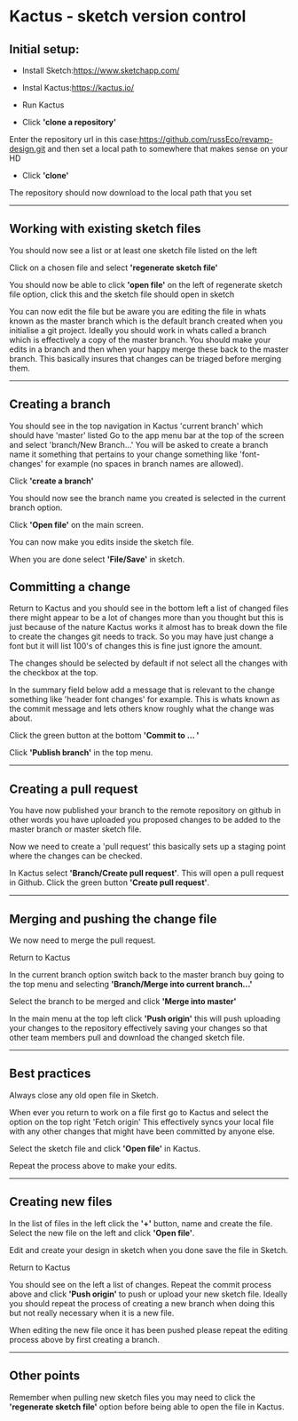 # Kactus - sketch version control

## Initial setup: ##

* Install Sketch:https://www.sketchapp.com/

* Instal Kactus:https://kactus.io/

* Run Kactus

* Click __'clone a repository'__

Enter the repository url in this case:https://github.com/russEco/revamp-design.git
and then set a local path to somewhere that makes sense on your HD

 * Click __'clone'__

The repository should now download to the local path that you set

___________________________________________________________

## Working with existing sketch files ##

You should now see a list or at least one sketch file listed on the left

Click on a chosen file and select __'regenerate sketch file'__

You should now be able to click __'open file'__ on the left of regenerate sketch file option, click this and the sketch file should open in sketch

You can now edit the file but be aware you are editing the file in whats known as the master branch which is the default branch created when you initialise a git project.
Ideally you should work in whats called a branch which is effectively a copy of the master branch. You should make your edits in a branch and then when your happy merge these back to the master branch. This basically insures that changes can be triaged before merging them.

___________________________________________________________

## Creating a branch ##

You should see in the top navigation in Kactus 'current branch' which should have 'master' listed
Go to the app menu bar at the top of the screen and select 'branch/New Branch...'
You will be asked to create a branch name it something that pertains to your change something like 'font-changes' for example (no spaces in branch names are allowed).

Click __'create a branch'__

You should now see the branch name you created is selected in the current branch option.

Click __'Open file'__ on the main screen.

You can now make you edits inside the sketch file.

When you are done select __'File/Save'__ in sketch.

## Committing a change ##

Return to Kactus and you should see in the bottom left a list of changed files there might appear to be a lot of changes more than you thought but this is just because of the nature Kactus works it almost has to break down the file to create the changes git needs to track. So you may have just change a font but it will list 100's of changes this is fine just ignore the amount.

The changes should be selected by default if not select all the changes with the checkbox at the top.

In the summary field below add a message that is relevant to the change something like 'header font changes' for example. This is whats known as the commit message and lets others know roughly what the change was about.

Click the green button at the bottom __'Commit to ... '__

Click __'Publish branch'__ in the top menu.

______________________________________

## Creating a pull request ##

You have now published your branch to the remote repository on github in other words you have uploaded you proposed changes to be added to the master branch or master sketch file.

Now we need to create a 'pull request' this basically sets up a staging point where the changes can be checked.

In Kactus select __'Branch/Create pull request'__. This will open a pull request in Github. Click the green button __'Create pull request'__.

______________________________________

## Merging and pushing the change file ##

We now need to merge the pull request.

Return to Kactus

In the current branch option switch back to the master branch buy going to the top menu and selecting __'Branch/Merge into current branch...'__

Select the branch to be merged and click __'Merge into master'__

In the main menu at the top left click __'Push origin'__ this will push uploading your changes to the repository effectively saving your changes so that other team members pull and download the changed sketch file.

_________________________________________

## Best practices ##

Always close any old open file in Sketch.

When ever you return to work on a file first go to Kactus and select the option on the top right 'Fetch origin'
This effectively syncs your local file with any other changes that might have been committed by anyone else.

Select the sketch file and click __'Open file'__ in Kactus.

Repeat the process above to make your edits.

_________________________________________

## Creating new files ##

In the list of files in the left click the __'+'__ button, name and create the file.
Select the new file on the left and click __'Open file'__.

Edit and create your design in sketch when you done save the file in Sketch.

Return to Kactus

You should see on the left a list of changes. Repeat the commit process above and click __'Push origin'__ to push or upload your new sketch file. Ideally you should repeat the process of creating a new branch when doing this but not really necessary when it is a new file.

When editing the new file once it has been pushed please repeat the editing process above by first creating a branch.

__________________________________________

## Other points ##

Remember when pulling new sketch files you may need to click the __'regenerate sketch file'__ option before being able to open the file in Kactus.
